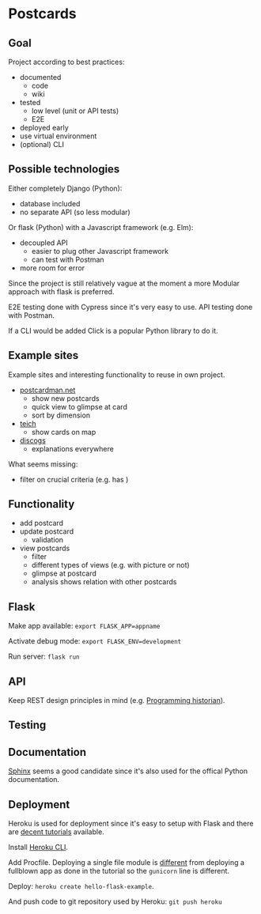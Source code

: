 # Postcards

## Goal

Project according to best practices:

- documented
  - code
  - wiki
- tested
  - low level (unit or API tests)
  - E2E
- deployed early
- use virtual environment
- (optional) CLI

## Possible technologies

Either completely Django (Python):

- database included
- no separate API (so less modular)

Or flask (Python) with a Javascript framework (e.g. Elm):

- decoupled API
  - easier to plug other Javascript framework
  - can test with Postman
- more room for error

Since the project is still relatively vague at the moment a more Modular approach with flask is preferred.

E2E testing done with Cypress since it's very easy to use. API testing done with Postman.

If a CLI would be added Click is a popular Python library to do it.

## Example sites

Example sites and interesting functionality to reuse in own project.

- [postcardman.net](https://www.postcardman.net/)
  - show new postcards
  - quick view to glimpse at card
  - sort by dimension
- [teich](http://collections.carli.illinois.edu/cdm/landingpage/collection/nby_teich)
  - show cards on map
- [discogs](https://www.discogs.com)
  - explanations everywhere

What seems missing:

- filter on crucial criteria (e.g. has )

## Functionality

- add postcard
- update postcard
  - validation
- view postcards
  - filter
  - different types of views (e.g. with picture or not)
  - glimpse at postcard
  - analysis shows relation with other postcards

## Flask

Make app available: `export FLASK_APP=appname`

Activate debug mode: `export FLASK_ENV=development`

Run server: `flask run`

## API

Keep REST design principles in mind (e.g. [Programming historian](https://programminghistorian.org/en/lessons/creating-apis-with-python-and-flask#api-design-principles)).

## Testing

## Documentation

[Sphinx](http://www.sphinx-doc.org/) seems a good candidate since it's also used for the offical Python documentation.

## Deployment

Heroku is used for deployment since it's easy to setup with Flask and there are [decent tutorials](https://medium.com/the-andela-way/deploying-a-python-flask-app-to-heroku-41250bda27d0) available.

Install [Heroku CLI](https://devcenter.heroku.com/articles/heroku-cli#download-and-install).

Add Procfile. Deploying a single file module is [different](https://stackoverflow.com/questions/50023430/deploying-flask-application-written-in-one-file-to-heroku) from deploying a fullblown app as done in the tutorial so the `gunicorn` line is different.

Deploy: `heroku create hello-flask-example`.

And push code to git repository used by Heroku: `git push heroku`

